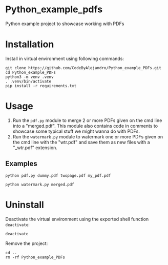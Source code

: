# Python_example_pdfs
Python example project to showcase working with PDFs

# Installation
Install in virtual environment using following commands:
```shell
git clone https://github.com/CodeByAlejandro/Python_example_PDFs.git
cd Python_example_PDFs
python3 -m venv .venv
. .venv/bin/activate
pip install -r requirements.txt
```

# Usage
1. Run the `pdf.py` module to merge 2 or more PDFs given on the cmd line into a "merged.pdf". This module also contains code in comments to showcase some typical stuff we might wanna do with PDFs.
2. Run the `watermark.py` module to watermark one or more PDFs given on the cmd line with the "wtr.pdf" and save them as new files with a "_wtr.pdf" extension.

## Examples
```shell
python pdf.py dummy.pdf twopage.pdf my_pdf.pdf
```
```shell
python watermark.py merged.pdf
```

# Uninstall
Deactivate the virtual environment using the exported shell function `deactivate`:
```shell
deactivate
```
Remove the project:
```shell
cd ..
rm -rf Python_example_PDFs
```

